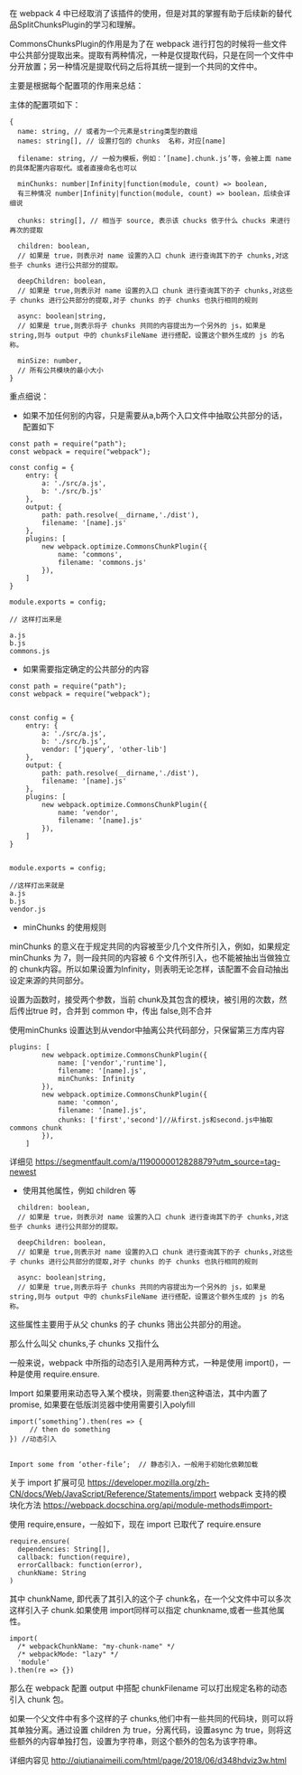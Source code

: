 在 webpack 4 中已经取消了该插件的使用，但是对其的掌握有助于后续新的替代品SplitChunksPlugin的学习和理解。

CommonsChunksPlugin的作用是为了在 webpack 进行打包的时候将一些文件中公共部分提取出来。提取有两种情况，一种是仅提取代码，只是在同一个文件中分开放置；另一种情况是提取代码之后将其统一提到一个共同的文件中。


主要是根据每个配置项的作用来总结：

主体的配置项如下：

```
{
  name: string, // 或者为一个元素是string类型的数组
  names: string[], // 设置打包的 chunks  名称，对应[name]

  filename: string, // 一般为模板，例如：’[name].chunk.js’等，会被上面 name 的具体配置内容取代。或者直接命名也可以

  minChunks: number|Infinity|function(module, count) => boolean,
  有三种情况 number|Infinity|function(module, count) => boolean，后续会详细说

  chunks: string[], // 相当于 source, 表示该 chucks 依于什么 chucks 来进行再次的提取

  children: boolean,
  // 如果是 true，则表示对 name 设置的入口 chunk 进行查询其下的子 chunks,对这些子 chunks 进行公共部分的提取。

  deepChildren: boolean,
  // 如果是 true,则表示对 name 设置的入口 chunk 进行查询其下的子 chunks,对这些子 chunks 进行公共部分的提取,对子 chunks 的子 chunks 也执行相同的规则

  async: boolean|string,
  // 如果是 true,则表示将子 chunks 共同的内容提出为一个另外的 js，如果是 string,则与 output 中的 chunksFileName 进行搭配，设置这个额外生成的 js 的名称。

  minSize: number,
  // 所有公共模块的最小大小
}

```


重点细说：

* 如果不加任何别的内容，只是需要从a,b两个入口文件中抽取公共部分的话，配置如下

```
const path = require("path");
const webpack = require("webpack");

const config = {
    entry: {
        a: './src/a.js',
        b: './src/b.js'
    },
    output: {
        path: path.resolve(__dirname,'./dist'),
        filename: '[name].js'
    },
    plugins: [
        new webpack.optimize.CommonsChunkPlugin({
            name: ‘commons',
            filename: 'commons.js'
        }),
    ]
}

module.exports = config;

// 这样打出来是

a.js
b.js
commons.js

```

* 如果需要指定确定的公共部分的内容

```
const path = require("path");
const webpack = require("webpack");


const config = {
    entry: {
        a: './src/a.js',
        b: './src/b.js’,
        vendor: [‘jquery’, 'other-lib']
    },
    output: {
        path: path.resolve(__dirname,'./dist'),
        filename: '[name].js'
    },
    plugins: [
        new webpack.optimize.CommonsChunkPlugin({
            name: ‘vendor',
            filename: ‘[name].js'
        }),
    ]
}


module.exports = config;

//这样打出来就是
a.js
b.js
vendor.js
```

* minChunks 的使用规则

minChunks 的意义在于规定共同的内容被至少几个文件所引入，例如，如果规定 minChunks 为 7，则一段共同的内容被 6 个文件所引入，也不能被抽出当做独立的 chunk内容。所以如果设置为Infinity，则表明无论怎样，该配置不会自动抽出设定来源的共同部分。

设置为函数时，接受两个参数，当前 chunk及其包含的模块，被引用的次数，然后传出true 时，合并到 common 中，传出 false,则不合并

使用minChunks 设置达到从vendor中抽离公共代码部分，只保留第三方库内容

```
plugins: [
        new webpack.optimize.CommonsChunkPlugin({
            name: ['vendor','runtime'],
            filename: '[name].js',
            minChunks: Infinity
        }),
        new webpack.optimize.CommonsChunkPlugin({
            name: 'common',
            filename: '[name].js',
            chunks: ['first','second']//从first.js和second.js中抽取commons chunk
        }),
    ]
```

详细见  https://segmentfault.com/a/1190000012828879?utm_source=tag-newest


* 使用其他属性，例如 children 等

```
  children: boolean,
  // 如果是 true，则表示对 name 设置的入口 chunk 进行查询其下的子 chunks,对这些子 chunks 进行公共部分的提取。

  deepChildren: boolean,
  // 如果是 true,则表示对 name 设置的入口 chunk 进行查询其下的子 chunks,对这些子 chunks 进行公共部分的提取,对子 chunks 的子 chunks 也执行相同的规则

  async: boolean|string,
  // 如果是 true,则表示将子 chunks 共同的内容提出为一个另外的 js，如果是 string,则与 output 中的 chunksFileName 进行搭配，设置这个额外生成的 js 的名称。
```

这些属性主要用于从父 chunks 的子 chunks 筛出公共部分的用途。

那么什么叫父 chunks,子 chunks 又指什么

一般来说，webpack 中所指的动态引入是用两种方式，一种是使用 import()，一种是使用 require.ensure.

Import 如果要用来动态导入某个模块，则需要.then这种语法，其中内置了 promise, 如果要在低版浏览器中使用需要引入polyfill

```
import(’something’).then(res => {
     // then do something
}) //动态引入


Import some from ‘other-file’;  // 静态引入，一般用于初始化依赖加载
```

关于 import  扩展可见  https://developer.mozilla.org/zh-CN/docs/Web/JavaScript/Reference/Statements/import
webpack 支持的模块化方法  https://webpack.docschina.org/api/module-methods#import-

使用 require,ensure，一般如下，现在 import 已取代了 require.ensure 

```
require.ensure(
  dependencies: String[],
  callback: function(require),
  errorCallback: function(error),
  chunkName: String
)
```

其中 chunkName, 即代表了其引入的这个子 chunk名，在一个父文件中可以多次这样引入子 chunk.如果使用 import同样可以指定 chunkname,或者一些其他属性。

```
import(
  /* webpackChunkName: "my-chunk-name" */
  /* webpackMode: "lazy" */
  'module'
).then(re => {})
```

那么在 webpack  配置 output 中搭配 chunkFilename 可以打出规定名称的动态引入 chunk 包。

如果一个父文件中有多个这样的子 chunks,他们中有一些共同的代码块，则可以将其单独分离。通过设置 children 为 true，分离代码，设置async 为 true，则将这些额外的内容单独打包，设置为字符串，则这个额外的包名为该字符串。

详细内容见  http://qiutianaimeili.com/html/page/2018/06/d348hdviz3w.html